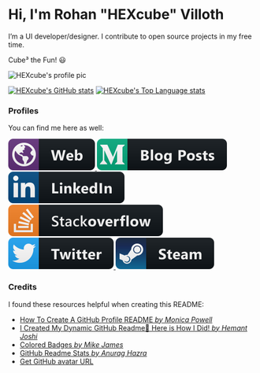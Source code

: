 # Hi, I'm Rohan "HEXcube" Villoth

I’m a UI developer/designer. I contribute to open source projects in my free time.

Cube³ the Fun! :smiley:

![HEXcube's profile pic](https://github.com/HEXcube.png)

[![HEXcube's GitHub stats](https://github-readme-stats.vercel.app/api?username=HEXcube&show_icons=true&hide=stars&include_all_commits=true&theme=buefy)](https://github.com/HEXcube)
[![HEXcube's Top Language stats](https://github-readme-stats.vercel.app/api/top-langs/?username=HEXcube&layout=compact&theme=buefy)](https://github.com/HEXcube)

### Profiles
You can find me here as well:

<a href="https://hexcube.github.io">
  <img src="https://github.com/MikeCodesDotNET/ColoredBadges/raw/master/svg/dev/misc/web.svg" alt="HEXcube's website" style="vertical-align:top margin:6px 4px">
</a>
<a href="https://medium.com/@HEXcube">
  <img src="https://github.com/MikeCodesDotNET/ColoredBadges/raw/master/svg/blogs/medium.svg" alt="HEXcube's blog on Medium" style="vertical-align:top margin:6px 4px">
</a>
<a href="https://linkedin.com/in/RohanVilloth">
  <img src="https://github.com/MikeCodesDotNET/ColoredBadges/raw/master/svg/social/linkedin.svg" alt="Rohan Villoth's profile on LinkedIn" style="vertical-align:top margin:6px 4px">
</a>
<a href="https://stackoverflow.com/u/8386844">
  <img src="https://github.com/MikeCodesDotNET/ColoredBadges/raw/master/svg/social/stackoverflow.svg" alt="HEXcube's profile on Stack Overflow" style="vertical-align:top margin:6px 4px">
</a>
<a href="https://twitter.com/H3Xcube">
  <img src="https://github.com/MikeCodesDotNET/ColoredBadges/raw/master/svg/social/twitter.svg" alt="HEXcube's profile on Twitter" style="vertical-align:top margin:6px 4px">
</a>
<a href="https://steamcommunity.com/id/HEXcube">
  <img src="https://github.com/MikeCodesDotNET/ColoredBadges/raw/master/svg/social/steam.svg" alt="HEXcube's profile on Steam" style="vertical-align:top margin:6px 4px">
</a>

### Credits
I found these resources helpful when creating this README:

- [How To Create A GitHub Profile README _by Monica Powell_](https://www.aboutmonica.com/blog/how-to-create-a-github-profile-readme )
- [I Created My Dynamic GitHub Readme🎉 Here is How I Did! _by Hemant Joshi_](https://dev.to/hemant/i-rebuilt-my-github-profile-and-made-it-dynamic-2m6c)
- [Colored Badges _by Mike James_](https://github.com/MikeCodesDotNET/ColoredBadges)
- [GitHub Readme Stats _by Anurag Hazra_](https://github.com/anuraghazra/github-readme-stats)
- [Get GitHub avatar URL](https://stackoverflow.com/questions/22932422/get-github-avatar-from-email-or-name/36380674#36380674)

<!--
**HEXcube/HEXcube** is a ✨ _special_ ✨ repository because its `README.md` (this file) appears on your GitHub profile.

Here are some ideas to get you started:

- 🔭 I’m currently working on ...
- 🌱 I’m currently learning ...
- 👯 I’m looking to collaborate on ...
- 🤔 I’m looking for help with ...
- 💬 Ask me about ...
- 📫 How to reach me: ...
- 😄 Pronouns: ...
- ⚡ Fun fact: ...
-->
